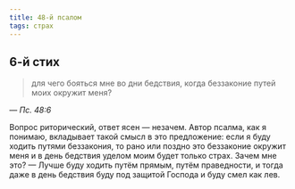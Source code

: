 ```yaml
---
title: 48-й псалом
tags: страх
---
```


## 6-й стих

> для чего бояться мне во дни бедствия, когда беззаконие путей моих окружит меня?

— <cite>Пс.&nbsp;48:6</cite>

Вопрос риторический, ответ ясен — незачем. Автор псалма, как я понимаю, вкладывает такой смысл в это предложение:
если я буду ходить путями беззакония, то рано или поздно это беззаконие окружит меня и в день бедствия уделом моим
будет только страх. Зачем мне это? — Лучше буду ходить путём прямым, путём праведности, и тогда даже в день бедствия
буду под защитой Господа и буду смел как лев.
